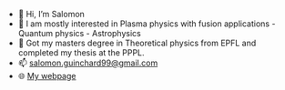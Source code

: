 - 👋 Hi, I’m Salomon
- 👀 I am mostly interested in Plasma physics with fusion applications - Quantum physics - Astrophysics
- 🌱 Got my masters degree in Theoretical physics from EPFL and completed my thesis at the PPPL.
- 📫 salomon.guinchard99@gmail.com
- 🌐︎ [My webpage](https://salomon73.github.io)



<!---
[![trophy](https://github-profile-trophy.vercel.app/?username=salomon73&theme=onedark)](https://github.com/salomon73/github-profile-trophy)
salomon73/salomon73 is a ✨ special ✨ repository because its `README.md` (this file) appears on your GitHub profile.
You can click the Preview link to take a look at your changes.
--->
